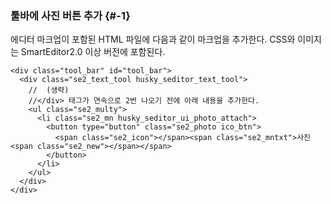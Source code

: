 ### 툴바에 사진 버튼 추가 {#-1}

에디터 마크업이 포함된 HTML 파일에 다음과 같이 마크업을 추가한다. CSS와 이미지는 SmartEditor2.0 이상 버전에 포함된다.
```
<div class="tool_bar" id="tool_bar">
  <div class="se2_text_tool husky_seditor_text_tool">
    //  (생략)
    //</div> 태그가 연속으로 2번 나오기 전에 아래 내용을 추가한다.
    <ul class="se2_multy">
      <li class="se2_mn husky_seditor_ui_photo_attach">
        <button type="button" class="se2_photo ico_btn">
          <span class="se2_icon"></span><span class="se2_mntxt">사진<span class="se2_new"></span></span>
        </button>
      </li>
    </ul>
  </div>
</div>
```
